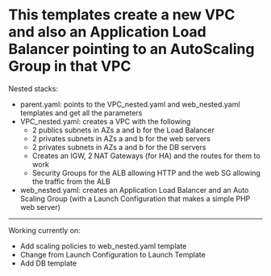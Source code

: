 # This templates create a new VPC and also an Application Load Balancer pointing to an AutoScaling Group in that VPC

Nested stacks:
* parent.yaml: points to the VPC_nested.yaml and web_nested.yaml templates and get all the parameters
* VPC_nested.yaml: creates a VPC with the following
    - 2 publics subnets in AZs a and b for the Load Balancer
    - 2 privates subnets in AZs a and b for the web servers
    - 2 privates subnets in AZs a and b for the DB servers
    - Creates an IGW, 2 NAT Gateways (for HA) and the routes for them to work
    - Security Groups for the ALB allowing HTTP and the web SG allowing the traffic from the ALB
* web_nested.yaml: creates an Application Load Balancer and an Auto Scaling Group (with a Launch Configuration that makes a simple PHP web server)
---
Working currently on:
* Add scaling policies to web_nested.yaml template
* Change from Launch Configuration to Launch Template
* Add DB template 